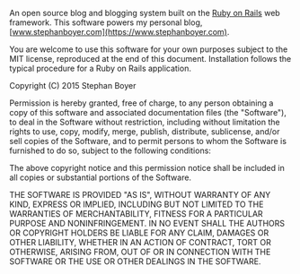 An open source blog and blogging system built on the [Ruby on Rails](http://rubyonrails.org/) web framework.  This software powers my personal blog, [www.stephanboyer.com](https://www.stephanboyer.com).

You are welcome to use this software for your own purposes subject to the MIT license, reproduced at the end of this document. Installation follows the typical procedure for a Ruby on Rails application.

Copyright (C) 2015 Stephan Boyer

Permission is hereby granted, free of charge, to any person obtaining a copy of this software and associated documentation files (the "Software"), to deal in the Software without restriction, including without limitation the rights to use, copy, modify, merge, publish, distribute, sublicense, and/or sell copies of the Software, and to permit persons to whom the Software is furnished to do so, subject to the following conditions:

The above copyright notice and this permission notice shall be included in all copies or substantial portions of the Software.

THE SOFTWARE IS PROVIDED "AS IS", WITHOUT WARRANTY OF ANY KIND, EXPRESS OR IMPLIED, INCLUDING BUT NOT LIMITED TO THE WARRANTIES OF MERCHANTABILITY, FITNESS FOR A PARTICULAR PURPOSE AND NONINFRINGEMENT. IN NO EVENT SHALL THE AUTHORS OR COPYRIGHT HOLDERS BE LIABLE FOR ANY CLAIM, DAMAGES OR OTHER LIABILITY, WHETHER IN AN ACTION OF CONTRACT, TORT OR OTHERWISE, ARISING FROM, OUT OF OR IN CONNECTION WITH THE SOFTWARE OR THE USE OR OTHER DEALINGS IN THE SOFTWARE.
